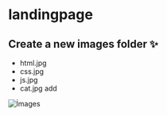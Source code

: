 # landingpage

## Create a new images folder ✨
- html.jpg
- css.jpg
- js.jpg
- cat.jpg
add 

![İmages](https://ibb.co/d7Fpyb1)
